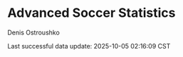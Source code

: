 # Advanced Soccer Statistics
Denis Ostroushko

<!-- gfm -->

Last successful data update: 2025-10-05 02:16:09 CST
